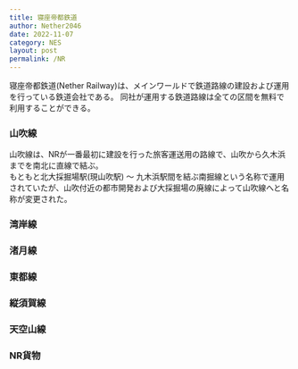 ```yaml
---
title: 寝座帝都鉄道
author: Nether2046
date: 2022-11-07
category: NES
layout: post
permalink: /NR
---
```


寝座帝都鉄道(Nether Railway)は、メインワールドで鉄道路線の建設および運用を行っている鉄道会社である。
同社が運用する鉄道路線は全ての区間を無料で利用することができる。

### 山吹線
山吹線は、NRが一番最初に建設を行った旅客運送用の路線で、山吹から久木浜までを南北に直線で結ぶ。<br>
もともと北大採掘場駅(現山吹駅) 〜 九木浜駅間を結ぶ南掘線という名称で運用されていたが、山吹付近の都市開発および大採掘場の廃線によって山吹線へと名称が変更された。

### 湾岸線


### 渚月線

### 東都線

### 縦須賀線

### 天空山線

### NR貨物
